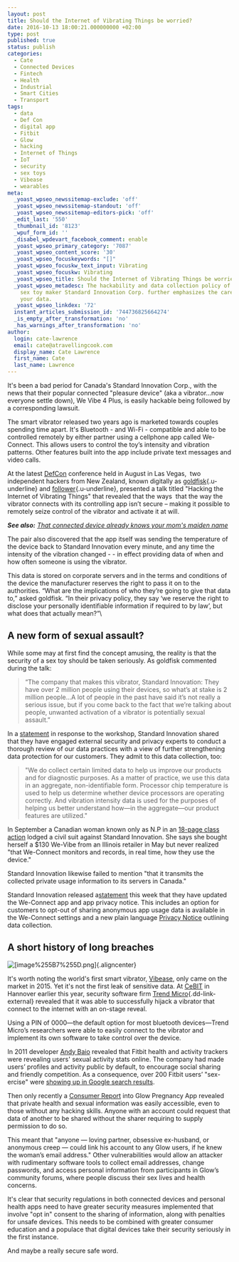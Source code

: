 ```yaml
---
layout: post
title: Should the Internet of Vibrating Things be worried?
date: 2016-10-13 18:00:21.000000000 +02:00
type: post
published: true
status: publish
categories:
  - Cate
  - Connected Devices
  - Fintech
  - Health
  - Industrial
  - Smart Cities
  - Transport
tags:
  - data
  - Def Con
  - digital app
  - Fitbit
  - Glow
  - hacking
  - Internet of Things
  - IoT
  - security
  - sex toys
  - Vibease
  - wearables
meta:
  _yoast_wpseo_newssitemap-exclude: 'off'
  _yoast_wpseo_newssitemap-standout: 'off'
  _yoast_wpseo_newssitemap-editors-pick: 'off'
  _edit_last: '550'
  _thumbnail_id: '8123'
  _wpuf_form_id: ''
  _disabel_wpdevart_facebook_comment: enable
  _yoast_wpseo_primary_category: '7087'
  _yoast_wpseo_content_score: '30'
  _yoast_wpseo_focuskeywords: "[]"
  _yoast_wpseo_focuskw_text_input: Vibrating
  _yoast_wpseo_focuskw: Vibrating
  _yoast_wpseo_title: Should the Internet of Vibrating Things be worried?
  _yoast_wpseo_metadesc: The hackability and data collection policy of Canadian connected
    sex toy maker Standard Innovation Corp. further emphasizes the care needed with
    your data.
  _yoast_wpseo_linkdex: '72'
  instant_articles_submission_id: '744736825664274'
  _is_empty_after_transformation: 'no'
  _has_warnings_after_transformation: 'no'
author:
  login: cate-lawrence
  email: cate@atravellingcook.com
  display_name: Cate Lawrence
  first_name: Cate
  last_name: Lawrence
---
```

It's been a bad period for Canada's Standard Innovation Corp., with the
news that their popular connected "pleasure device" (aka a
vibrator...now everyone settle down), We Vibe 4 Plus, is easily hackable
being followed by a corresponding lawsuit.

The smart vibrator released two years ago is marketed towards couples
spending time apart. It's Bluetooth - and Wi-Fi - compatible and able to
be controlled remotely by either partner using a cellphone app called
We-Connect. This allows users to control the toy’s intensity and
vibration patterns. Other features built into the app include private
text messages and video calls.

At the latest [DefCon](https://www.defcon.org/) conference held in
August in Las Vegas,  two independent hackers from New Zealand, known
digitally as [goldfisk](https://twitter.com/g0ldfisk){.u-underline} and
[follower](https://twitter.com/rancidbacon){.u-underline}, presented a
talk titled "Hacking the Internet of Vibrating Things" that revealed
that the ways  that the way the vibrator connects with its controlling
app isn’t secure – making it possible to remotely seize control of the
vibrator and activate it at will.

***See also:** [That connected device already knows your mom's maiden
name](https://readwrite.com/2016/10/13/wombat-securitys-cto-offers-security-advice-to-consumers-dl4/)*

The pair also discovered that the app itself was sending the temperature
of the device back to Standard Innovation every minute, and any time the
intensity of the vibration changed - - in effect providing data of when
and how often someone is using the vibrator.

This data is stored on corporate servers and in the terms and conditions
of the device the manufacturer reserves the right to pass it on to the
authorities. “What are the implications of who they’re going to give
that data to,” asked goldfisk. “In their privacy policy, they say ‘we
reserve the right to disclose your personally identifiable information
if required to by law’, but what does that actually mean?”\

A new form of sexual assault?
-----------------------------

While some may at first find the concept amusing, the reality is
that the security of a sex toy should be taken seriously. As goldfisk
commented during the talk:

> “The company that makes this vibrator, Standard Innovation: They have
> over 2 million people using their devices, so what’s at stake is 2
> million people...A lot of people in the past have said it’s not really
> a serious issue, but if you come back to the fact that we’re talking
> about people, unwanted activation of a vibrator is potentially sexual
> assault.”

In a
[statement](http://we-vibe.com/blog/our-commitment-to-customer-privacy-and-security/)
in response to the workshop, Standard Innovation shared that they have
engaged external security and privacy experts to conduct a thorough
review of our data practices with a view of further strengthening data
protection for our customers. They admit to this data collection, too:

> "We do collect certain limited data to help us improve our products
> and for diagnostic purposes. As a matter of practice, we use this data
> in an aggregate, non-identifiable form. Processor chip temperature is
> used to help us determine whether device processors are operating
> correctly. And vibration intensity data is used for the purposes of
> helping us better understand how—in the aggregate—our product features
> are utilized."

In September a Canadian woman known only as N.P in an [18-page class
action](http://Going%20only%20by%20her%20initials%20in%20the%2018-page%20class%20action,%20N.P.%20says%20she%20bought%20herself%20a%20$130%20We-Vibe%20from%20an%20Illinois%20retailer%20this%20past%20May.%20She%20used%20it%20several%20times%20then%20but%20never%20realized%20%22that%20We-Connect%20monitors%20and%20records,%20in%20real%20time,%20how%20they%20use%20the%20device,%22%20according%20to%20the%20Sept.%202%20complaint.%20Standard%20Innovation%20likewise%20failed%20to%20mention,%20the%20complaint%20continues,%20%22that%20it%20transmits%20the%20collected%20private%20usage%20information%20to%20its%20servers%20in%20Canada.%22)
lodged a civil suit against Standard Innovation. She says she bought
herself a \$130 We-Vibe from an Illinois retailer in May but never
realized "that We-Connect monitors and records, in real time, how they
use the device."

Standard Innovation likewise failed to mention "that it transmits the
collected private usage information to its servers in Canada."

Standard Innovation released
a[statement](http://we-vibe.com/blog/we-connect-app-and-privacy-update/)
this week that they have updated the We-Connect app and app privacy
notice. This includes an option for customers to opt-out of sharing
anonymous app usage data is available in the We-Connect settings and
a new plain language [Privacy
Notice](http://we-vibe.com/we-connect-privacy) outlining data
collection.

A short history of long breaches
--------------------------------

![\[image%255B7%255D.png\]](rw-import/image%25255B7%25255D.png){.aligncenter}

It's worth noting the world's first smart
vibrator, [Vibease](https://www.vibease.com/), only came on the market
in 2015. Yet it's not the first leak of sensitive data.
At [CeBIT](http://www.cebit.de/home) in Hannover earlier this year,
security software firm [Trend
Micro](http://trendmicro.com/){.dd-link-external} revealed that it was
able to successfully hijack a vibrator that connect to the internet with
an on-stage reveal.

Using a PIN of 0000—the default option for most bluetooth devices—Trend
Micro’s researchers were able to easily connect to the vibrator and
implement its own software to take control over the device.

In 2011 developer [Andy
Baio](https://mobile.twitter.com/waxpancake/status/87364038417330176)
revealed that Fitbit health and activity trackers were revealing users'
sexual activity stats online. The company had made users’ profiles and
activity public by default, to encourage social sharing and friendly
competition. As a consequence, over 200 Fitbit users’ "sex-ercise" were
[showing up in Google search
results](http://www.forbes.com/sites/kashmirhill/2011/07/05/fitbit-moves-quickly-after-users-sex-stats-exposed/#6ac15acb79e7).

Then only recently a [Consumer
Report](http://www.consumerreports.org/mobile-security-software/glow-pregnancy-app-exposed-women-to-privacy-threats/)
into Glow Pregnancy App revealed that private health and sexual
information was easily accessible, even to those without any hacking
skills. Anyone with an account could request that data of another to be
shared without the sharer requiring to supply permission to do so.

This meant that "anyone — loving partner, obsessive ex-husband, or
anonymous creep — could link his account to any Glow users, if he knew
the woman’s email address." Other vulnerabilities would allow an
attacker with rudimentary software tools to collect email addresses,
change passwords, and access personal information from participants in
Glow’s community forums, where people discuss their sex lives and health
concerns.

It's clear that security regulations in both connected devices and
personal health apps need to have greater security measures implemented
that involve "opt in" consent to the sharing of information, along with
penalties for unsafe devices. This needs to be combined with greater
consumer education and a populace that digital devices take their
security seriously in the first instance.

And maybe a really secure safe word.
